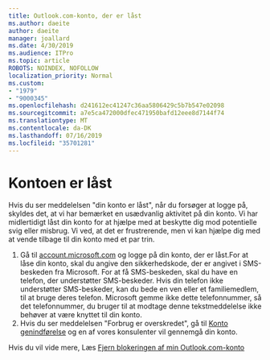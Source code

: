 ```yaml
---
title: Outlook.com-konto, der er låst
ms.author: daeite
author: daeite
manager: joallard
ms.date: 4/30/2019
ms.audience: ITPro
ms.topic: article
ROBOTS: NOINDEX, NOFOLLOW
localization_priority: Normal
ms.custom:
- "1979"
- "9000345"
ms.openlocfilehash: d241612ec41247c36aa5806429c5b7b547e02098
ms.sourcegitcommit: a7e5ca472000dfec471950bafd12eee8d7144f74
ms.translationtype: MT
ms.contentlocale: da-DK
ms.lasthandoff: 07/16/2019
ms.locfileid: "35701281"
---
```

# <a name="account-locked"></a>Kontoen er låst

Hvis du ser meddelelsen "din konto er låst", når du forsøger at logge på, skyldes det, at vi har bemærket en usædvanlig aktivitet på din konto. Vi har midlertidigt låst din konto for at hjælpe med at beskytte dig mod potentielle svig eller misbrug. Vi ved, at det er frustrerende, men vi kan hjælpe dig med at vende tilbage til din konto med et par trin.

1. Gå til [account.microsoft.com](https://go.microsoft.com/fwlink/?linkid=2090484) og logge på din konto, der er låst.For at låse din konto, skal du angive den sikkerhedskode, der er angivet i SMS-beskeden fra Microsoft. For at få SMS-beskeden, skal du have en telefon, der understøtter SMS-beskeder. Hvis din telefon ikke understøtter SMS-beskeder, kan du bede en ven eller et familiemedlem, til at bruge deres telefon. Microsoft gemme ikke dette telefonnummer, så det telefonnummer, du bruger til at modtage denne tekstmeddelelse ikke behøver at være knyttet til din konto.
2. Hvis du ser meddelelsen "Forbrug er overskredet", gå til [Konto genindførelse](https://go.microsoft.com/fwlink/?linkid=2090483) og en af vores konsulenter vil gennemgå din konto.

Hvis du vil vide mere, Læs [Fjern blokeringen af min Outlook.com-konto](https://support.office.com/article/f4ad2701-d166-4d8b-8a6a-9af2a1f8a4c4?wt.mc_id=Office_Outlook_com_Alchemy) 